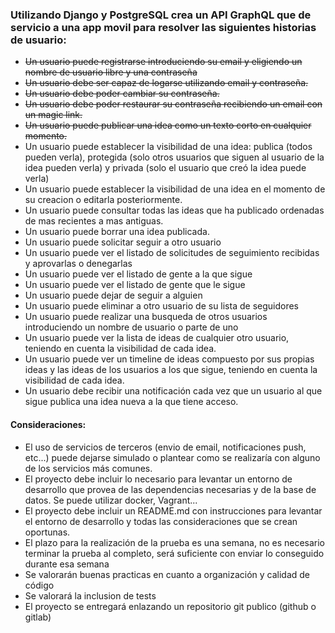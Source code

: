 ### Utilizando Django y PostgreSQL crea un API GraphQL que de servicio a una app movil para resolver las siguientes historias de usuario:

- ~~Un usuario puede registrarse introduciendo su email y eligiendo un nombre de usuario libre y una contraseña~~
- ~~Un usuario debe ser capaz de logarse utilizando email y contraseña.~~
- ~~Un usuario debe poder cambiar su contraseña.~~
- ~~Un usuario debe poder restaurar su contraseña recibiendo un email con un magic link.~~
- ~~Un usuario puede publicar una idea como un texto corto en cualquier momento.~~
- Un usuario puede establecer la visibilidad de una idea: publica (todos pueden verla), protegida (solo otros usuarios que siguen al usuario de la idea pueden verla) y privada (solo el usuario que creó la idea puede verla)
- Un usuario puede establecer la visibilidad de una idea en el momento de su creacion o editarla posteriormente.
- Un usuario puede consultar todas las ideas que ha publicado ordenadas de mas recientes a mas antiguas.
- Un usuario puede borrar una idea publicada.
- Un usuario puede solicitar seguir a otro usuario
- Un usuario puede ver el listado de solicitudes de seguimiento recibidas y aprovarlas o denegarlas
- Un usuario puede ver el listado de gente a la que sigue
- Un usuario puede ver el listado de gente que le sigue
- Un usuario puede dejar de seguir a alguien
- Un usuario puede eliminar a otro usuario de su lista de seguidores
- Un usuario puede realizar una busqueda de otros usuarios introduciendo un nombre de usuario o parte de uno
- Un usuario puede ver la lista de ideas de cualquier otro usuario, teniendo en cuenta la visibilidad de cada idea.
- Un usuario puede ver un timeline de ideas compuesto por sus propias ideas y las ideas de los usuarios a los que sigue, teniendo en cuenta la visibilidad de cada idea.
- Un usuario debe recibir una notificación cada vez que un usuario al que sigue publica una idea nueva a la que tiene acceso.

#### Consideraciones:

- El uso de servicios de terceros (envio de email, notificaciones push, etc...) puede dejarse simulado o plantear como se realizaría con alguno de los servicios más comunes.
- El proyecto debe incluir lo necesario para levantar un entorno de desarrollo que provea de las dependencias necesarias y de la base de datos. Se puede utilizar docker, Vagrant...
- El proyecto debe incluir un README.md con instrucciones para levantar el entorno de desarrollo y todas las consideraciones que se crean oportunas.
- El plazo para la realización de la prueba es una semana, no es necesario terminar la prueba al completo, será suficiente con enviar lo conseguido durante esa semana
- Se valorarán buenas practicas en cuanto a organización y calidad de código
- Se valorará la inclusion de tests
- El proyecto se entregará enlazando un repositorio git publico (github o gitlab)